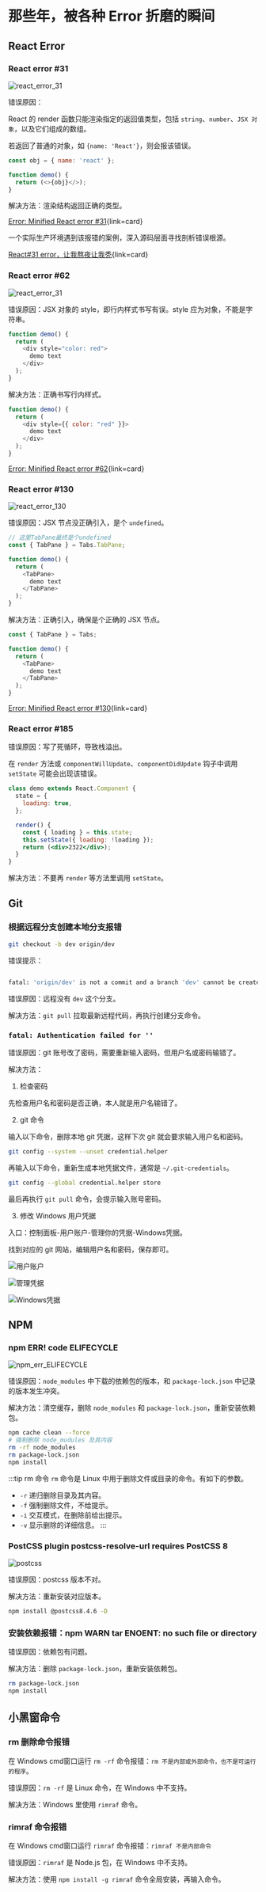 # 那些年，被各种 Error 折磨的瞬间

## React Error

### React error #31

![react_error_31](./images/errors/react_error_31.png)

错误原因：

React 的 render 函数只能渲染指定的返回值类型，包括 `string`、`number`、`JSX 对象`，以及它们组成的数组。

若返回了普通的对象，如 `{name: 'React'}`，则会报该错误。

```js
const obj = { name: 'react' };

function demo() {
  return (<>{obj}</>);
}
```

解决方法：渲染结构返回正确的类型。

[Error: Minified React error #31](https://legacy.reactjs.org/docs/error-decoder.html/?invariant=31&args%5B%5D=object%20with%20keys%20%7Btitle%7D&args%5B%5D=){link=card}

一个实际生产环境遇到该报错的案例，深入源码层面寻找剖析错误根源。

[React#31 error，让我熬夜让我秃](https://zhuanlan.zhihu.com/p/367874784){link=card}

### React error #62

![react_error_31](./images/errors/react_error_62.png)

错误原因：JSX 对象的 style，即行内样式书写有误。style 应为对象，不能是字符串。

```js
function demo() {
  return (
    <div style="color: red">
      demo text
    </div>
  );
}
```

解决方法：正确书写行内样式。

```js
function demo() {
  return (
    <div style={{ color: "red" }}>
      demo text
    </div>
  );
}
```

[Error: Minified React error #62](https://legacy.reactjs.org/docs/error-decoder.html/?invariant=62){link=card}

### React error #130

![react_error_130](./images/errors/react_error_130.png)

错误原因：JSX 节点没正确引入，是个 `undefined`。

```js
// 这里TabPane最终是个undefined
const { TabPane } = Tabs.TabPane;

function demo() {
  return (
    <TabPane>
      demo text
    </TabPane>
  );
}
```

解决方法：正确引入，确保是个正确的 JSX 节点。

```js
const { TabPane } = Tabs;

function demo() {
  return (
    <TabPane>
      demo text
    </TabPane>
  );
}
```

[Error: Minified React error #130](https://legacy.reactjs.org/docs/error-decoder.html/?invariant=130&args%5B%5D=undefined&args%5B%5D=){link=card}

### React error #185

错误原因：写了死循环，导致栈溢出。

在 `render` 方法或 `componentWillUpdate`、`componentDidUpdate` 钩子中调用 `setState` 可能会出现该错误。

```jsx
class demo extends React.Component {
  state = {
    loading: true,
  };

  render() {
    const { loading } = this.state;
    this.setState({ loading: !loading });
    return (<div>2322</div>);
  }
}
```

解决方法：不要再 `render` 等方法里调用 `setState`。

## Git

### 根据远程分支创建本地分支报错

```bash
git checkout -b dev origin/dev
```

错误提示：
```bash

fatal: 'origin/dev' is not a commit and a branch 'dev' cannot be created from it
```
错误原因：远程没有 `dev` 这个分支。

解决方法：`git pull` 拉取最新远程代码，再执行创建分支命令。

### `fatal: Authentication failed for ''`

错误原因：git 账号改了密码，需要重新输入密码，但用户名或密码输错了。

解决方法：

1. 检查密码

先检查用户名和密码是否正确，本人就是用户名输错了。

2. git 命令

输入以下命令，删除本地 git 凭据，这样下次 git 就会要求输入用户名和密码。

```bash
git config --system --unset credential.helper
```

再输入以下命令，重新生成本地凭据文件，通常是 `~/.git-credentials`。

```bash
git config --global credential.helper store
```

最后再执行 `git pull` 命令，会提示输入账号密码。

3. 修改 Windows 用户凭据

入口：控制面板-用户账户-管理你的凭据-Windows凭据。

找到对应的 git 网站，编辑用户名和密码，保存即可。

![用户账户](./images/errors/user_account.png)

![管理凭据](./images/errors/manage_credentials.png)

![Windows凭据](./images/errors/windows_credentials.png)

## NPM

### npm ERR! code ELIFECYCLE

![npm_err_ELIFECYCLE](./images/errors/npm_err_ELIFECYCLE.png)

错误原因：`node_modules` 中下载的依赖包的版本，和 `package-lock.json` 中记录的版本发生冲突。

解决方法：清空缓存，删除 `node_modules` 和 `package-lock.json`，重新安装依赖包。

```bash
npm cache clean --force
# 强制删除 node_mudules 及其内容
rm -rf node_modules
rm package-lock.json
npm install
```

:::tip rm 命令
`rm` 命令是 Linux 中用于删除文件或目录的命令。有如下的参数。
- `-r` 递归删除目录及其内容。
- `-f` 强制删除文件，不给提示。
- `-i` 交互模式，在删除前给出提示。
- `-v` 显示删除的详细信息。
:::

### PostCSS plugin postcss-resolve-url requires PostCSS 8

![postcss](./images/errors/postcss.png)

错误原因：postcss 版本不对。

解决方法：重新安装对应版本。

```bash
npm install @postcss8.4.6 -D
```

### 安装依赖报错：npm WARN tar ENOENT: no such file or directory 

错误原因：依赖包有问题。

解决方法：删除 `package-lock.json`，重新安装依赖包。

```bash
rm package-lock.json
npm install
```

## 小黑窗命令

### rm 删除命令报错

在 Windows cmd窗口运行 `rm -rf` 命令报错：`rm 不是内部或外部命令，也不是可运行的程序`。

错误原因：`rm -rf` 是 Linux 命令，在 Windows 中不支持。

解决方法：Windows 里使用 `rimraf` 命令。

### rimraf 命令报错

在 Windows cmd窗口运行 `rimraf` 命令报错：`rimraf 不是内部命令`

错误原因：`rimraf` 是 Node.js 包，在 Windows 中不支持。

解决方法：使用 `npm install -g rimraf` 命令全局安装，再输入命令。
